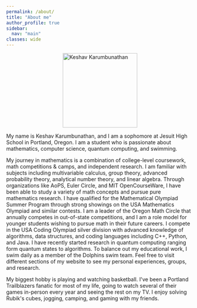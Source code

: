```yaml
---
permalink: /about/
title: "About me"
author_profile: true
sidebar:
  nav: "main"
classes: wide
---
```


[<img src="https://www.oregonmathcircle.org/static/media/keshav-prof-pic.83deb0a285ba5806065f.jpg" alt="Keshav Karumbunathan" width="200" style="display: block; margin: 0 auto" />](https://www.oregonmathcircle.org/static/media/keshav-prof-pic.83deb0a285ba5806065f.jpg)

My name is Keshav Karumbunathan, and I am a sophomore at Jesuit High School in Portland, Oregon. I am a student who is passionate about mathematics, computer science, quantum computing, and swimming.

My journey in mathematics is a combination of college-level coursework, math competitions & camps, and independent research. I am familiar with subjects including multivariable calculus, group theory, advanced probability theory, analytical number theory, and linear algebra. Through organizations like AoPS, Euler Circle, and MIT OpenCourseWare, I have been able to study a variety of math concepts and pursue pure mathematics research. I have qualified for the Mathematical Olympiad Summer Program through strong showings on the USA Mathematics Olympiad and similar contests. I am a leader of the Oregon Math Circle that annually competes in out-of-state competitions, and I am a role model for younger students wishing to pursue math in their future careers. I compete in the USA Coding Olympiad silver division with advanced knowledge of algorithms, data structures, and coding languages including C++, Python, and Java. I have recently started research in quantum computing ranging form quantum states to algorithms. To balance out my educational work, I swim daily as a member of the Dolphins swim team. Feel free to visit different sections of my website to see my personal experiences, groups, and research.

My biggest hobby is playing and watching basketball. I've been a Portland Trailblazers fanatic for most of my life, going to watch several of their games in-person every year and seeing the rest on my TV. I enjoy solving Rubik's cubes, jogging, camping, and gaming with my friends.
